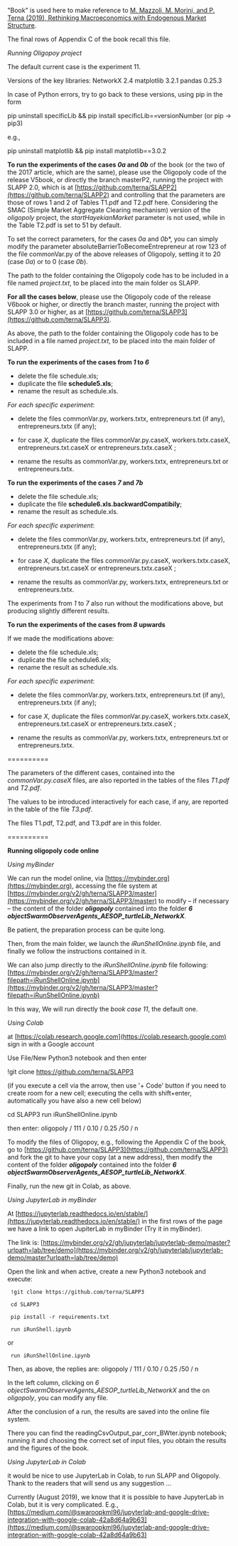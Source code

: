 "Book" is used here to make reference to [M. Mazzoli, M. Morini, and P. Terna (2019), Rethinking Macroeconomics with Endogenous Market Structure](https://www.cambridge.org/core/books/rethinking-macroeconomics-with-endogenous-market-structure/CF5640C357029D9E49BE67D63A3FB122#).

The final rows of Appendix C of the book recall this file.



*Running Oligopoy project*

The default current case is the experiment 11.


Versions of the key libraries:
NetworkX 2.4
matplotlib 3.2.1
pandas 0.25.3

In case of Python errors, try to go back to these versions, using pip in the form

pip uninstall specificLib && pip install specificLib==versionNumber
(or pip -> pip3)

e.g.,

pip uninstall matplotlib && pip install matplotlib==3.0.2


**To run the experiments of the cases *0a* and *0b*** of the book (or the two of the 2017 article, which are the same),
please use the Oligopoly code of the release V5book, or directly the branch masterP2, running the project with SLAPP 2.0,
which is at [https://github.com/terna/SLAPP2](https://github.com/terna/SLAPP2) and controlling that the parameters are those of rows 1 and 2 of Tables T1.pdf and T2.pdf here. Considering the SMAC (Simple Market Aggregate Clearing mechanism)  version of the *oligopoly* project, the *startHayekianMarket* parameter is not used, while in the Table T2.pdf is set to 51 by default.

To set the correct parameters, for the cases *0a* and *0b**, you can simply modify the parameter absoluteBarrierToBecomeEntrepreneur at row 123 of the file commonVar.py of the above releases of Oligopoly, setting it to 20 (case *0a*) or to 0 (case *0b*).

The path to the folder containing the Oligopoly code has to be included in a file named *project.txt*, to be placed into the main folder os SLAPP.

**For all the cases below**, please use the Oligopoly code of the release V6book or higher,
or directly the branch master, running the project with SLAPP 3.0 or higher,
as at [https://github.com/terna/SLAPP3](https://github.com/terna/SLAPP3).

As above, the path to the folder containing the Oligopoly code has to be included in a file named *project.txt*, to be placed into the main folder of SLAPP.

**To run the experiments of the cases from *1* to *6***

* delete the file schedule.xls;
* duplicate the file **schedule5.xls**;
* rename the result as schedule.xls.

*For each specific experiment*:
* delete the files commonVar.py,  workers.txtx, entrepreneurs.txt (if any), entrepreneurs.txtx (if any);

* for case *X*, duplicate the files commonVar.py.caseX, workers.txtx.caseX, entrepreneurs.txt.caseX or entrepreneurs.txtx.caseX ;

* rename the results as commonVar.py,  workers.txtx, entrepreneurs.txt or entrepreneurs.txtx.

**To run the experiments of the cases *7* and *7b***
* delete the file schedule.xls;
* duplicate the file **schedule6.xls.backwardCompatibily**;
* rename the result as schedule.xls.

*For each specific experiment*:
* delete the files commonVar.py,  workers.txtx, entrepreneurs.txt (if any), entrepreneurs.txtx (if any);

* for case *X*, duplicate the files commonVar.py.caseX, workers.txtx.caseX, entrepreneurs.txt.caseX or entrepreneurs.txtx.caseX ;

* rename the results as commonVar.py,  workers.txtx, entrepreneurs.txt or entrepreneurs.txtx.

The experiments from *1* to *7* also run without the modifications above, but producing slightly different results.

**To run the experiments of the cases from *8* upwards**

If we made the modifications above:
* delete the file schedule.xls;
* duplicate the file schedule6.xls;
* rename the result as schedule.xls.

*For each specific experiment*:
* delete the files commonVar.py,  workers.txtx, entrepreneurs.txt (if any), entrepreneurs.txtx (if any);

* for case *X*, duplicate the files commonVar.py.caseX, workers.txtx.caseX, entrepreneurs.txt.caseX or entrepreneurs.txtx.caseX ;

* rename the results as commonVar.py,  workers.txtx, entrepreneurs.txt or entrepreneurs.txtx.

==========

The parameters of the different cases, contained into the *commonVar.py.caseX* files, are also reported in the tables of the files *T1.pdf* and *T2.pdf*.

The values to be introduced interactively for each case, if any, are reported in the table of the file *T3.pdf*.

The files T1.pdf, T2.pdf, and T3.pdf are in this folder.

==========


**Running oligopoly code online**


*Using myBinder*

We can run the model online, via [https://mybinder.org](https://mybinder.org),
accessing the file system at
[https://mybinder.org/v2/gh/terna/SLAPP3/master](https://mybinder.org/v2/gh/terna/SLAPP3/master) to modify – if necessary – the content of the folder ***oligopoly*** contained into the
folder ***6 objectSwarmObserverAgents_AESOP_turtleLib_NetworkX***.

Be patient, the preparation process can be quite long.

Then, from the main folder, we launch the *iRunShellOnline.ipynb* file, and finally we follow the instructions contained in it.

We can also jump directly to the *iRunShellOnline.ipynb* file following: [https://mybinder.org/v2/gh/terna/SLAPP3/master?filepath=iRunShellOnline.ipynb](https://mybinder.org/v2/gh/terna/SLAPP3/master?filepath=iRunShellOnline.ipynb)

In this way, We will run directly the *book case 11*, the default one.


*Using Colab*

at [https://colab.research.google.com](https://colab.research.google.com) sign in
with a Google account

Use File/New Python3 notebook and then enter

!git clone https://github.com/terna/SLAPP3

(if you execute a cell via the arrow, then use '+ Code' button if you need to
create room for a new cell; executing the cells with shift+enter, automatically
you have also a new cell below)

cd SLAPP3
run iRunShellOnline.ipynb

then enter: oligopoly / 111 / 0.10 / 0.25 /50 / n

To modify the files of Oligopoy, e.g., following the Appendix C of the book, go
to [https://github.com/terna/SLAPP3](https://github.com/terna/SLAPP3) and fork
the git to have your copy (at a new address), then modify the content of the
folder ***oligopoly*** contained into the
folder ***6 objectSwarmObserverAgents_AESOP_turtleLib_NetworkX***.

Finally, run the new git in Colab, as above.


*Using JupyterLab in myBinder*

At [https://jupyterlab.readthedocs.io/en/stable/](https://jupyterlab.readthedocs.io/en/stable/) in the first rows of the page we have a link to open JupiterLab in myBinder (Try it in myBinder).

The link is: [https://mybinder.org/v2/gh/jupyterlab/jupyterlab-demo/master?urlpath=lab/tree/demo](https://mybinder.org/v2/gh/jupyterlab/jupyterlab-demo/master?urlpath=lab/tree/demo)


Open the link and when active, create a new Python3 notebook and execute:

     !git clone https://github.com/terna/SLAPP3

     cd SLAPP3

     pip install -r requirements.txt

     run iRunShell.ipynb

or

     run iRunShellOnline.ipynb

Then, as above, the replies are: oligopoly / 111 / 0.10 / 0.25 /50 / n

In the left column, clicking on *6 objectSwarmObserverAgents_AESOP_turtleLib_NetworkX*
and the on *oligopoly*, you can modify any file.

After the conclusion of a run, the results are saved into the online file system.

There you can find the readingCsvOutput_par_corr_BWter.ipynb notebook; running
it and choosing the correct set of input files, you obtain the results
and the figures of the book.


*Using JupyterLab in Colab*

it would be nice to use JupyterLab in Colab, to run SLAPP and Oligopoly. Thank to
the readers that will send us any suggestion ...

Currently (August 2019), we know that it is possible to have JupyterLab in Colab,
but it is very complicated. E.g., [https://medium.com/@swaroopkml96/jupyterlab-and-google-drive-integration-with-google-colab-42a8d64a9b63](https://medium.com/@swaroopkml96/jupyterlab-and-google-drive-integration-with-google-colab-42a8d64a9b63)
